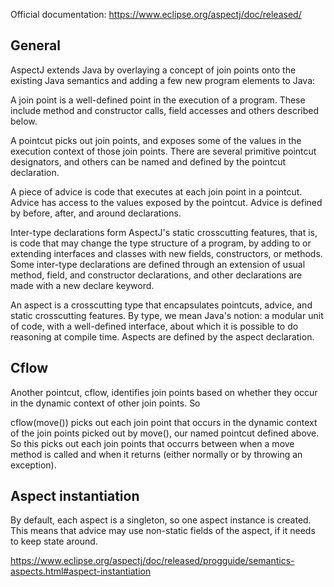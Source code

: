 Official documentation: https://www.eclipse.org/aspectj/doc/released/

## General

AspectJ extends Java by overlaying a concept of join points onto the existing Java semantics and adding a few new program elements to Java:

A join point is a well-defined point in the execution of a program. These include method and constructor calls, field accesses and others described below.

A pointcut picks out join points, and exposes some of the values in the execution context of those join points. There are several primitive pointcut designators, and others can be named and defined by the pointcut declaration.

A piece of advice is code that executes at each join point in a pointcut. Advice has access to the values exposed by the pointcut. Advice is defined by before, after, and around declarations.

Inter-type declarations form AspectJ's static crosscutting features, that is, is code that may change the type structure of a program, by adding to or extending interfaces and classes with new fields, constructors, or methods. Some inter-type declarations are defined through an extension of usual method, field, and constructor declarations, and other declarations are made with a new declare keyword.

An aspect is a crosscutting type that encapsulates pointcuts, advice, and static crosscutting features. By type, we mean Java's notion: a modular unit of code, with a well-defined interface, about which it is possible to do reasoning at compile time. Aspects are defined by the aspect declaration.

## Cflow

Another pointcut, cflow, identifies join points based on whether they occur in the dynamic context of other join points. So

cflow(move())
picks out each join point that occurs in the dynamic context of the join points picked out by move(), our named pointcut defined above. So this picks out each join points that occurrs between when a move method is called and when it returns (either normally or by throwing an exception).

## Aspect instantiation

By default, each aspect is a singleton, so one aspect instance is created. This means that advice may use non-static fields of the aspect, if it needs to keep state around.

https://www.eclipse.org/aspectj/doc/released/progguide/semantics-aspects.html#aspect-instantiation
